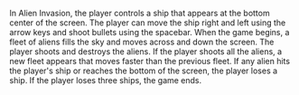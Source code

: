 In Alien Invasion, the player controls a ship that appears at
the bottom center of the screen. The player can move the ship
right and left using the arrow keys and shoot bullets using the
spacebar. When the game begins, a fleet of aliens fills the sky 
and moves across and down the screen. The player shoots and 
destroys the aliens. If the player shoots all the aliens, 
a new fleet appears that moves faster than the previous fleet.
If any alien hits the player's ship or reaches the bottom of the
screen, the player loses a ship. If the player loses three ships,
the game ends.